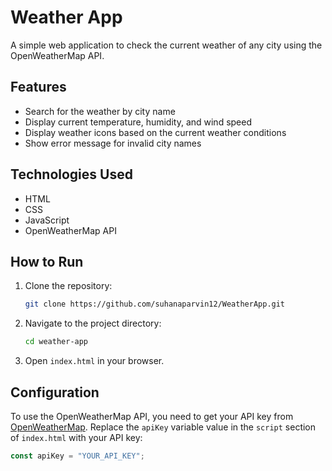 # Weather App

A simple web application to check the current weather of any city using the OpenWeatherMap API.

## Features

- Search for the weather by city name
- Display current temperature, humidity, and wind speed
- Display weather icons based on the current weather conditions
- Show error message for invalid city names


## Technologies Used

- HTML
- CSS
- JavaScript
- OpenWeatherMap API

## How to Run

1. Clone the repository:
    ```bash
    git clone https://github.com/suhanaparvin12/WeatherApp.git
    ```

2. Navigate to the project directory:
    ```bash
    cd weather-app
    ```

3. Open `index.html` in your browser.

## Configuration

To use the OpenWeatherMap API, you need to get your API key from [OpenWeatherMap](https://home.openweathermap.org/users/sign_up). Replace the `apiKey` variable value in the `script` section of `index.html` with your API key:

```javascript
const apiKey = "YOUR_API_KEY";
